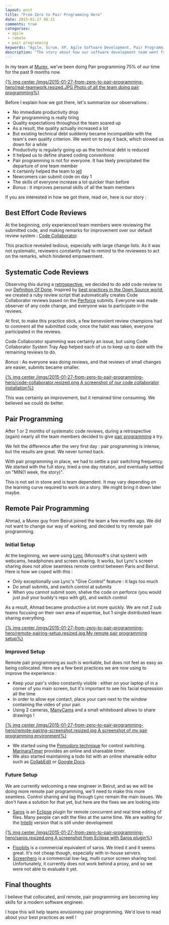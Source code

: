```yaml
---
layout: post
title: "From Zero to Pair Programming Hero"
date: 2015-01-27 06:31
comments: true
categories:
 - agile
 - remote
 - pair programming
keywords: "Agile, Scrum, XP, Agile Software Development, Pair Programming, Remote Pair Programming, Distributed Work, Distributed Workplace, Distributed Team"
description: "The story about how our software development team went from not reviewing code to local and remote pair-programming 75% of our time"
---
```

In my team at [Murex](http://www.murex.com), we've been doing Pair programming 75% of our time for the past 9 months now.

[{% img center /imgs/2015-01-27-from-zero-to-pair-programming-hero/real-teamwork.resized.JPG Photo of all the team doing pair programming%}](/imgs/2015-01-27-from-zero-to-pair-programming-hero/real-teamwork.JPG)

Before I explain how we got there, let's summarize our observations :

* No immediate productivity drop
* Pair programming is really tiring
* Quality expectations throughout the team soared up
* As a result, the quality actually increased a lot
* But existing technical debt suddenly became incompatible with the team's own quality criterion. We went on to pay it back, which slowed us down for a while
* Productivity is regularly going up as the technical debt is reduced
* It helped us to define shared coding conventions
* Pair programming is not for everyone. It has likely precipitated the departure of one team member
* It certainly helped the team to [jell](http://www.hans-eric.com/2007/08/13/is-your-team-jelled/)
* Newcomers can submit code on day 1
* The skills of everyone increase a lot quicker than before
* _Bonus_ : it improves personal skills of all the team members

If you are interested in how we got there, read on, here is our story :

## Best Effort Code Reviews

At the beginning, only experienced team members were reviewing the submitted code, and making remarks for improvement over our default review system : [Code Collaborator](http://smartbear.com/product/collaborator/overview/).

This practice revealed tedious, especially with large change lists. As it was not systematic, reviewers constantly had to remind to the reviewees to act on the remarks, which hindered empowerment.

## Systematic Code Reviews

Observing this during a [retrospective](/how-we-introduced-efficient-agile-retrospectives/), we decided to do add code review to our [Definition Of Done](https://www.scrum.org/Resources/Scrum-Glossary/Definition-of-Done). Inspired by [best practices in the Open Source world](http://producingoss.com/en/setting-tone.html#code-review), we created a ruby review script that automatically creates Code Collaborator reviews based on the [Perforce](www.perforce.com) submits. Everyone was made observer of any code change, and everyone was to participate in the reviews.

At first, to make this practice stick, a few benevolent review champions had to comment all the submitted code; once the habit was taken, everyone participated in the reviews.

Code Collaborator spamming was certainly an issue, but using Code Collaborator System Tray App helped each of us to keep up to date with the remaining reviews to do.

_Bonus_ : As everyone was doing reviews, and that reviews of small changes are easier, submits became smaller.

[{% img center /imgs/2015-01-27-from-zero-to-pair-programming-hero/code-collaborator.resized.png A screenshot of our code collaborator installation%}](/imgs/2015-01-27-from-zero-to-pair-programming-hero/code-collaborator.png)

This was certainly an improvement, but it remained time consuming. We believed we could do better.

## Pair Programming

After 1 or 2 months of systematic code reviews, during a retrospective (again) nearly all the team members decided to give [pair programming](http://blogs.sourceallies.com/2011/03/pair-programming-101/) a try.

We felt the difference after the very first day : pair programming is intense, but the results are great. We never turned back.

With pair programming in place, we had to settle a pair switching frequency. We started with the full story, tried a one day rotation, and eventually settled on "MIN(1 week, the story)".

This is not set in stone and is team dependent. It may vary depending on the learning curve required to work on a story. We might bring it down later maybe.

## Remote Pair Programming

Ahmad, a Murex guy from Beirut joined the team a few months ago. We did not want to change our way of working, and decided to try remote pair programming.

### Initial Setup

At the beginning, we were using [Lync](http://products.office.com/en-us/Lync/lync-2013-video-conferencing-meeting-software) (Microsoft's chat system) with webcams, headphones and screen sharing. It works, but Lync's screen sharing does not allow seamless remote control between Paris and Beirut. Here is how we coped with this :

* Only exceptionally use Lync's "Give Control" feature : it lags too much
* Do small submits, and switch control at submits
* When you cannot submit soon, shelve the code on perforce (you would just pull your buddy's repo with git), and switch control

As a result, Ahmad became productive a lot more quickly. We are not 2 sub teams focusing on their own area of expertise, but 1 single distributed team sharing everything.

[{% img center /imgs/2015-01-27-from-zero-to-pair-programming-hero/remote-pairing-setup.resized.jpg My remote pair programming setup%}](/imgs/2015-01-27-from-zero-to-pair-programming-hero/remote-pairing-setup.jpg)

### Improved Setup

Remote pair programming as such is workable, but does not feel as easy as being collocated. Here are a few best practices we are now using to improve the experience :

* Keep your pair's video constantly visible : either on your laptop of in a corner of you main screen, but it's important to see his facial expression all the time
* In order to allow eye contact, place your cam next to the window containing the video of your pair.
* Using 2 cameras, [ManyCams](http://download.manycam.com/) and a small whiteboard allows to share drawings !

[{% img center /imgs/2015-01-27-from-zero-to-pair-programming-hero/remote-pairing-screenshot.resized.jpg A screenshot of my pair programming environment%}](/imgs/2015-01-27-from-zero-to-pair-programming-hero/remote-pairing-screenshot.jpg)

* We started using the [Pomodoro technique](http://pomodorotechnique.com/) for control switching. [MarinaraTimer](http://www.marinaratimer.com/) provides an online and shareable timer.
* We also started maintaining a todo list with an online shareable editor such as [CollabEdit](http://collabedit.com/) or [Google Docs](https://docs.google.com/).

### Future Setup

We are currently welcoming a new engineer in Beirut, and as we will be doing more remote pair programming, we'll need to make this more seamless. Control sharing and lag through Lync remain the main issues. We don't have a solution for that yet, but here are the fixes we are looking into

* [Saros](http://www.saros-project.org/) is an [Eclipse](https://eclipse.org/) plugin for remote concurrent and real time editing of files. Many people can edit the files at the same time. We are waiting for the [Intellij](https://www.jetbrains.com/idea/) version that is still under development

[{% img center /imgs/2015-01-27-from-zero-to-pair-programming-hero/saros.resized.png A screenshot from Eclipse with Saros plugin%}](http://www.saros-project.org/screenshots)

* [Floobits](https://floobits.com/) is a commercial equivalent of saros. We tried it and it seems great. It's not cheap though, especially with in-house servers.
* [Screenhero](https://screenhero.com/) is a commercial low-lag, multi cursor screen sharing tool. Unfortunately, it currently does not work behind a proxy, and so we were not able to evaluate it yet.

## Final thoughts

I believe that collocated, and remote, pair programming are becoming key skills for a modern software engineer.

I hope this will help teams envisioning pair programming. We'd love to read about your best practices as well !